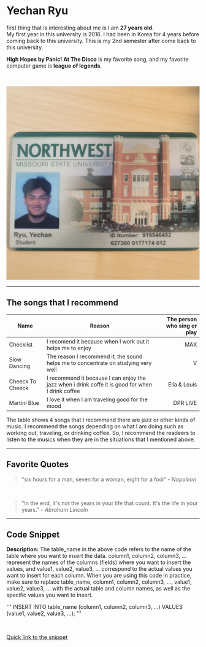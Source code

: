 # Yechan Ryu
first thing that is interesting about me is I am **27 years old**.<br>
My first year in this university is 2016. I had been in Korea for 4 years before coming back to this university. This is my 2nd semester after come back to this university.


**High Hopes by Panic! At The Disco** is my favorite song, and my favorite computer game is **league of legends**. 

<br>

![My Student ID card](/images/KakaoTalk_Photo_2024-01-17-16-45-02.gif)

----

## The songs that I recommend
|**Name**|**Reason**|**The person who sing or play**|
|---|---|---:|
| Checklist | I recomend it because when I work out it helps me to enjoy | MAX |
| Slow Dancing | The reason I recommend it, the sound helps me to concentrate on studying very well| V |
| Cheeck To Cheeck | I recommend it because I can enjoy the jazz when i drink coffe it is good for when I drink coffee | Ella & Louis |
| Martini Blue | I love it when I am traveling good for the mood | DPR LIVE |

The table shows 4 songs that I recommend there are jazz or other kinds of music. I recommend the songs depending on what I am doing such as working out, traveling, or drinking coffee. So, I recommend the readeers to listen to the musics when they are in the situations that I mentioned above.

----

## Favorite Quotes
> "six hours for a man, seven for a woman, eight for a fool" - *Napoleon* 
<br>

>"In the end, it's not the years in your life that count. It's the life in your years." - *Abraham Lincoln*

----

## Code Snippet
**Description:** The table_name in the above code refers to the name of the table where you want to insert the data. column1, column2, column3, ... represent the names of the columns (fields) where you want to insert the values, and value1, value2, value3, ... correspond to the actual values you want to insert for each column. When you are using this code in practice, make sure to replace table_name, column1, column2, column3, ..., value1, value2, value3, ... with the actual table and column names, as well as the specific values you want to insert.

'''
INSERT INTO table_name (column1, column2, column3, ...)
VALUES (value1, value2, value3, ...);
'''

<br>

[Quick link to the snippet](https://code.pieces.app/collections/sql)
